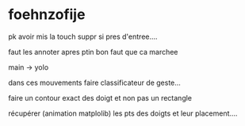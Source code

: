 # foehnzofije

pk avoir mis la touch suppr si pres d'entree....

faut les annoter apres ptin bon faut que ca marchee

main -> yolo

dans ces mouvements faire classificateur de geste... 

faire un contour exact des doigt et non pas un rectangle

récupérer (animation matplolib) les pts des doigts et leur placement....
